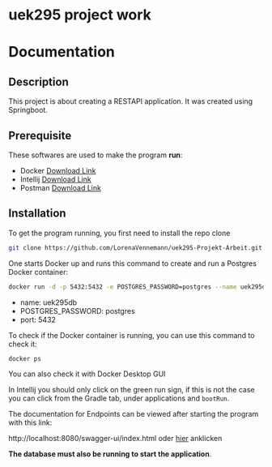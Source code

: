 # uek295 project work
# Documentation

## Description

This project is about creating a RESTAPI application. It was created using Springboot.

## Prerequisite

These softwares are used to make the program **run**:

- Docker [Download Link](https://docs.docker.com/get-docker/)
- Intellij [Download Link](https://www.jetbrains.com/idea/)
- Postman [Download Link](https://www.postman.com/downloads/)

## Installation

To get the program running, you first need to install the repo clone


```bash
git clone https://github.com/LorenaVennemann/uek295-Projekt-Arbeit.git

```

One starts Docker up and runs this command to create and run a Postgres Docker container:

```bash
docker run -d -p 5432:5432 -e POSTGRES_PASSWORD=postgres --name uek295db postgres
```

- name: uek295db
- POSTGRES_PASSWORD: postgres
- port: 5432

To check if the Docker container is running, you can use this command to check it:

```bash
docker ps
```
You can also check it with Docker Desktop GUI

In Intellij you should only click on the green run sign, if this is not the case you can click from the Gradle tab, under applications and `bootRun`.

The documentation for Endpoints can be viewed after starting the program with this link:

http://localhost:8080/swagger-ui/index.html oder [hier](http://localhost:8080/swagger-ui/index.html) anklicken

**The database must also be running to start the application**.
